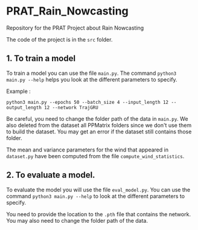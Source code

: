 # PRAT_Rain_Nowcasting
Repository for the PRAT Project about Rain Nowcasting

The code of the project is in the `src` folder. 


## 1. To train a model

To train a model you can use the file `main.py`. The command `python3 main.py --help` helps you look at the different parameters to specify. 

Example : 

```
python3 main.py --epochs 50 --batch_size 4 --input_length 12 --output_length 12 --network TrajGRU
```

Be careful, you need to change the folder path of the data in `main.py`. We also deleted from the dataset all PPMatrix folders since we don't use them to build the dataset. You may get an error if the dataset still contains those folder.  

The mean and variance parameters for the wind that appeared in `dataset.py` have been computed from the file `compute_wind_statistics`.

## 2. To evaluate a model. 

To evaluate the model you will use the file `eval_model.py`. You can use the command `python3 main.py --help` to look at the different parameters to specify. 

You need to provide the location to the `.pth` file that contains the network. 
You may also need to change the folder path of the data. 

